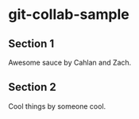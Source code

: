 # git-collab-sample

## Section 1

Awesome sauce by Cahlan and Zach.

## Section 2

Cool things by someone cool.
